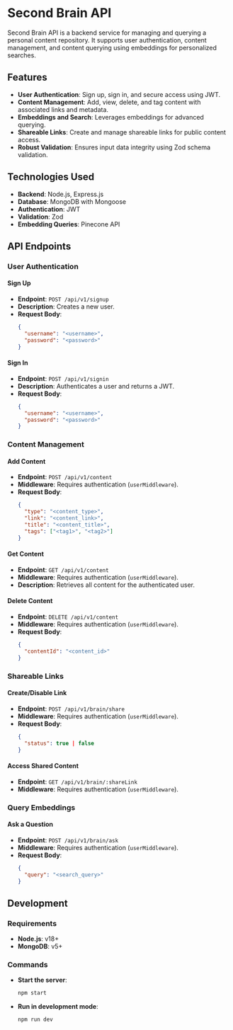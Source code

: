 # Second Brain API

Second Brain API is a backend service for managing and querying a personal content repository. It supports user authentication, content management, and content querying using embeddings for personalized searches.

## Features

- **User Authentication**: Sign up, sign in, and secure access using JWT.
- **Content Management**: Add, view, delete, and tag content with associated links and metadata.
- **Embeddings and Search**: Leverages embeddings for advanced querying.
- **Shareable Links**: Create and manage shareable links for public content access.
- **Robust Validation**: Ensures input data integrity using Zod schema validation.

## Technologies Used

- **Backend**: Node.js, Express.js
- **Database**: MongoDB with Mongoose
- **Authentication**: JWT
- **Validation**: Zod
- **Embedding Queries**: Pinecone API


## API Endpoints

### User Authentication

#### Sign Up
- **Endpoint**: `POST /api/v1/signup`
- **Description**: Creates a new user.
- **Request Body**:
  ```json
  {
    "username": "<username>",
    "password": "<password>"
  }
  ```

#### Sign In
- **Endpoint**: `POST /api/v1/signin`
- **Description**: Authenticates a user and returns a JWT.
- **Request Body**:
  ```json
  {
    "username": "<username>",
    "password": "<password>"
  }
  ```

### Content Management

#### Add Content
- **Endpoint**: `POST /api/v1/content`
- **Middleware**: Requires authentication (`userMiddleware`).
- **Request Body**:
  ```json
  {
    "type": "<content_type>",
    "link": "<content_link>",
    "title": "<content_title>",
    "tags": ["<tag1>", "<tag2>"]
  }
  ```

#### Get Content
- **Endpoint**: `GET /api/v1/content`
- **Middleware**: Requires authentication (`userMiddleware`).
- **Description**: Retrieves all content for the authenticated user.

#### Delete Content
- **Endpoint**: `DELETE /api/v1/content`
- **Middleware**: Requires authentication (`userMiddleware`).
- **Request Body**:
  ```json
  {
    "contentId": "<content_id>"
  }
  ```

### Shareable Links

#### Create/Disable Link
- **Endpoint**: `POST /api/v1/brain/share`
- **Middleware**: Requires authentication (`userMiddleware`).
- **Request Body**:
  ```json
  {
    "status": true | false
  }
  ```
  
#### Access Shared Content
- **Endpoint**: `GET /api/v1/brain/:shareLink`
- **Middleware**: Requires authentication (`userMiddleware`).

### Query Embeddings

#### Ask a Question
- **Endpoint**: `POST /api/v1/brain/ask`
- **Middleware**: Requires authentication (`userMiddleware`).
- **Request Body**:
  ```json
  {
    "query": "<search_query>"
  }
  ```

## Development

### Requirements
- **Node.js**: v18+
- **MongoDB**: v5+

### Commands
- **Start the server**:
  ```bash
  npm start
  ```
- **Run in development mode**:
  ```bash
  npm run dev
  ```


